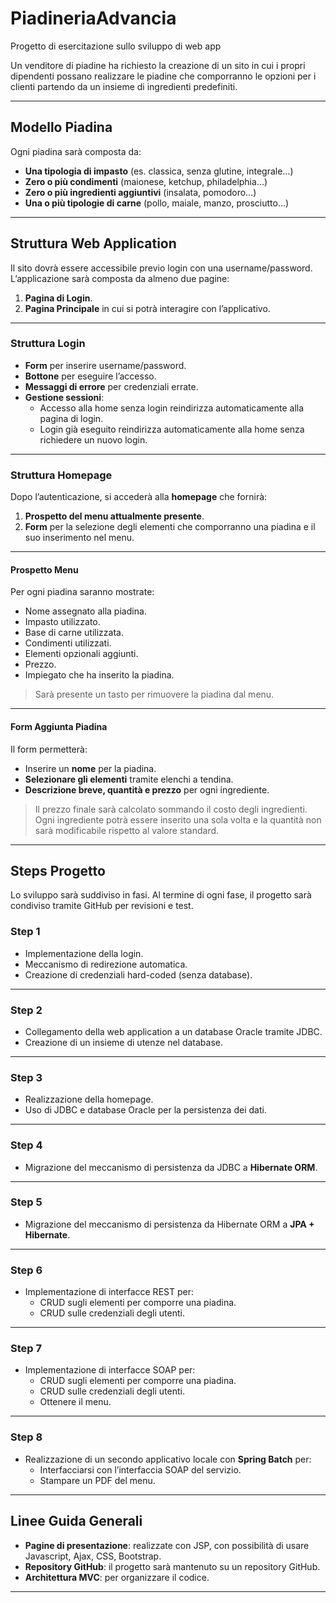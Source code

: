# PiadineriaAdvancia
Progetto di esercitazione sullo sviluppo di web app

Un venditore di piadine ha richiesto la creazione di un sito in cui i propri dipendenti possano realizzare le piadine che comporranno le opzioni per i clienti partendo da un insieme di ingredienti predefiniti.

---

## Modello Piadina

Ogni piadina sarà composta da:
- **Una tipologia di impasto** (es. classica, senza glutine, integrale…)
- **Zero o più condimenti** (maionese, ketchup, philadelphia…)
- **Zero o più ingredienti aggiuntivi** (insalata, pomodoro…)
- **Una o più tipologie di carne** (pollo, maiale, manzo, prosciutto…)

---

## Struttura Web Application

Il sito dovrà essere accessibile previo login con una username/password. L’applicazione sarà composta da almeno due pagine:
1. **Pagina di Login**.
2. **Pagina Principale** in cui si potrà interagire con l’applicativo.

---

### Struttura Login

- **Form** per inserire username/password.
- **Bottone** per eseguire l’accesso.
- **Messaggi di errore** per credenziali errate.
- **Gestione sessioni**:
  - Accesso alla home senza login reindirizza automaticamente alla pagina di login.
  - Login già eseguito reindirizza automaticamente alla home senza richiedere un nuovo login.

---

### Struttura Homepage

Dopo l’autenticazione, si accederà alla **homepage** che fornirà:
1. **Prospetto del menu attualmente presente**.
2. **Form** per la selezione degli elementi che comporranno una piadina e il suo inserimento nel menu.

---

#### Prospetto Menu

Per ogni piadina saranno mostrate:
- Nome assegnato alla piadina.
- Impasto utilizzato.
- Base di carne utilizzata.
- Condimenti utilizzati.
- Elementi opzionali aggiunti.
- Prezzo.
- Impiegato che ha inserito la piadina.

> Sarà presente un tasto per rimuovere la piadina dal menu.

---

#### Form Aggiunta Piadina

Il form permetterà:
- Inserire un **nome** per la piadina.
- **Selezionare gli elementi** tramite elenchi a tendina.
- **Descrizione breve, quantità e prezzo** per ogni ingrediente.

> Il prezzo finale sarà calcolato sommando il costo degli ingredienti. Ogni ingrediente potrà essere inserito una sola volta e la quantità non sarà modificabile rispetto al valore standard.

---

## Steps Progetto

Lo sviluppo sarà suddiviso in fasi. Al termine di ogni fase, il progetto sarà condiviso tramite GitHub per revisioni e test.

### **Step 1**
- Implementazione della login.
- Meccanismo di redirezione automatica.
- Creazione di credenziali hard-coded (senza database).

---

### **Step 2**
- Collegamento della web application a un database Oracle tramite JDBC.
- Creazione di un insieme di utenze nel database.

---

### **Step 3**
- Realizzazione della homepage.
- Uso di JDBC e database Oracle per la persistenza dei dati.

---

### **Step 4**
- Migrazione del meccanismo di persistenza da JDBC a **Hibernate ORM**.

---

### **Step 5**
- Migrazione del meccanismo di persistenza da Hibernate ORM a **JPA + Hibernate**.

---

### **Step 6**
- Implementazione di interfacce REST per:
  - CRUD sugli elementi per comporre una piadina.
  - CRUD sulle credenziali degli utenti.

---

### **Step 7**
- Implementazione di interfacce SOAP per:
  - CRUD sugli elementi per comporre una piadina.
  - CRUD sulle credenziali degli utenti.
  - Ottenere il menu.

---

### **Step 8**
- Realizzazione di un secondo applicativo locale con **Spring Batch** per:
  - Interfacciarsi con l’interfaccia SOAP del servizio.
  - Stampare un PDF del menu.

---

## Linee Guida Generali

- **Pagine di presentazione**: realizzate con JSP, con possibilità di usare Javascript, Ajax, CSS, Bootstrap.
- **Repository GitHub**: il progetto sarà mantenuto su un repository GitHub.
- **Architettura MVC**: per organizzare il codice.

---
